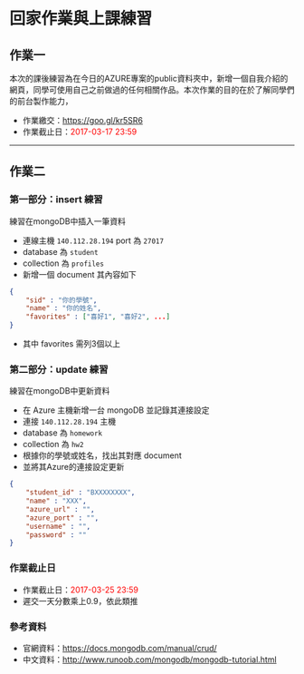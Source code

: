 # 回家作業與上課練習

## 作業一


本次的課後練習為在今日的AZURE專案的public資料夾中，新增一個自我介紹的網頁，同學可使用自己之前做過的任何相關作品。本次作業的目的在於了解同學們的前台製作能力，

* 作業繳交：https://goo.gl/kr5SR6
* 作業截止日：<font color="red">2017-03-17 23:59</font>

---

## 作業二

### 第一部分：insert 練習

練習在mongoDB中插入一筆資料

* 連線主機 `140.112.28.194` port 為 `27017`
* database 為 `student`
* collection 為 `profiles`
* 新增一個 document 其內容如下

```json
{
    "sid" : "你的學號", 
    "name" : "你的姓名",
    "favorites" : ["喜好1", "喜好2", ...]
}
```
* 其中 favorites 需列3個以上


### 第二部分：update 練習

練習在mongoDB中更新資料

* 在 Azure 主機新增一台 mongoDB 並記錄其連接設定
* 連接 `140.112.28.194` 主機 
* database 為 `homework`
* collection 為 `hw2`
* 根據你的學號或姓名，找出其對應 document
* 並將其Azure的連接設定更新 

```json
{
    "student_id" : "BXXXXXXXX",
    "name" : "XXX",
    "azure_url" : "",
    "azure_port" : "",
    "username" : "",
    "password" : ""
}
```

### 作業截止日

* 作業截止日：<font color="red">2017-03-25 23:59</font>
* 遲交一天分數乘上0.9，依此類推

### 參考資料

* 官網資料：https://docs.mongodb.com/manual/crud/
* 中文資料：http://www.runoob.com/mongodb/mongodb-tutorial.html

